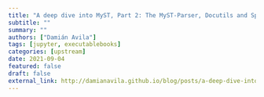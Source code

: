 ```yaml
---
title: "A deep dive into MyST, Part 2: The MyST-Parser, Docutils and Sphinx"
subtitle: ""
summary: ""
authors: ["Damián Avila"]
tags: [jupyter, executablebooks]
categories: [upstream]
date: 2021-09-04
featured: false
draft: false
external_link: http://damianavila.github.io/blog/posts/a-deep-dive-into-myst-part-2-the-myst-parser-docutils-and-sphinx.html
---
```

